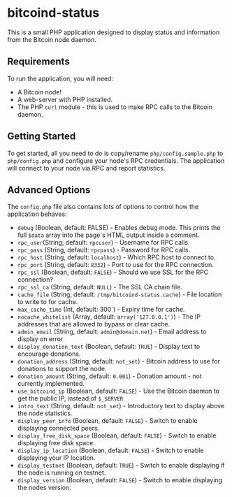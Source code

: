 # bitcoind-status

This is a small PHP application designed to display status and information from the Bitcoin node daemon.

## Requirements

To run the application, you will need:

  * A Bitcoin node!
  * A web-server with PHP installed.
  * The PHP `curl` module - this is used to make RPC calls to the Bitcoin daemon.

## Getting Started

To get started, all you need to do is copy/rename `php/config.sample.php` to `php/config.php` and configure your node's RPC credentials. The application will connect to your node via RPC and report statistics.

## Advanced Options

The `config.php` file also contains lots of options to control how the application behaves:

  * `debug` (Boolean, default: FALSE) - Enables debug mode. This prints the full `$data` array into the page`s HTML output inside a comment.
  * `rpc_user`(String, default: `rpcuser`) - Username for RPC calls.
  * `rpc_pass` (String, default: `rpcpass`) - Password for RPC calls.
  * `rpc_host` (String, default: `localhost`) - Which RPC host to connect to.
  * `rpc_port` (String, default: `8332`) - Port to use for the RPC connection.
  * `rpc_ssl` (Boolean, default: `FALSE`) - Should we use SSL for the RPC connection?
  * `rpc_ssl_ca` (String, default: `NULL`) - The SSL CA chain file.
  * `cache_file` (String, default: `/tmp/bitcoind-status.cache`) - File location to write to for cache.
  * `max_cache_time` (Int, default: 300`) - Expiry time for cache.
  * `nocache_whitelist` (Array, default: `array('127.0.0.1')`) - The IP addresses that are allowed to bypass or clear cache.
  * `admin_email` (String, default: `admin@domain.net`) - Email address to display on error
  * `display_donation_text` (Boolean, default: `TRUE`) - Display text to encourage donations.
  * `donation_address` (String, default: `not_set`) - Bitcoin address to use for donations to support the node.
  * `donation_amount` (String, default: `0.001`) - Donation amount - not currently implemented.
  * `use_bitcoind_ip` (Boolean, default: `FALSE`) - Use the Bitcoin daemon to get the public IP, instead of `$_SERVER`
  * `intro_text` (String, default: `not_set`) - Introductory text to display above the node statistics.
  * `display_peer_info` (Boolean, default: `FALSE`) - Switch to enable displaying connected peers.
  * `display_free_disk_space` (Boolean, default: `FALSE`) - Switch to enable displaying free disk space.
  * `display_ip_location` (Boolean, default: `FALSE`) - Switch to enable displaying your IP location.
  * `display_testnet` (Boolean, default: `TRUE`) - Switch to enable displaying if the node is running on testnet.
  * `display_version` (Boolean, default: `FALSE`) - Switch to enable displaying the nodes version.